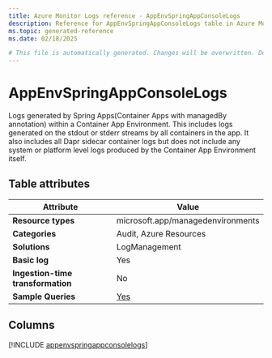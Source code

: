 ```yaml
---
title: Azure Monitor Logs reference - AppEnvSpringAppConsoleLogs
description: Reference for AppEnvSpringAppConsoleLogs table in Azure Monitor Logs.
ms.topic: generated-reference
ms.date: 02/18/2025

# This file is automatically generated. Changes will be overwritten. Do not change this file directly.
---
```


# AppEnvSpringAppConsoleLogs

Logs generated by Spring Apps(Container Apps with managedBy annotation) within a Container App Environment. This includes logs generated on the stdout or stderr streams by all containers in the app. It also includes all Dapr sidecar container logs but does not include any system or platform level logs produced by the Container App Environment itself.


## Table attributes

|Attribute|Value|
|---|---|
|**Resource types**|microsoft.app/managedenvironments|
|**Categories**|Audit, Azure Resources|
|**Solutions**| LogManagement|
|**Basic log**|Yes|
|**Ingestion-time transformation**|No|
|**Sample Queries**|[Yes](/azure/azure-monitor/reference/queries/appenvspringappconsolelogs)|



## Columns
  
[!INCLUDE [appenvspringappconsolelogs](~/reusable-content/ce-skilling/azure/includes/azure-monitor/reference/tables/appenvspringappconsolelogs-include.md)]
